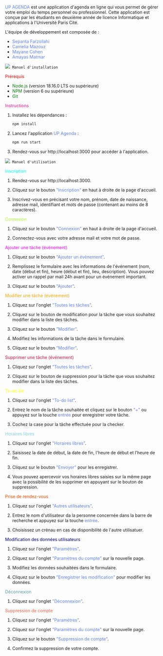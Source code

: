 <span style="color:#5E81F4;">UP AGENDA</span> est une application d'agenda en ligne qui vous permet de gérer votre emploi du temps personnel ou professionnel. Cette application est conçue par les étudiants en deuxième année de licence Informatique et applications à l'Université Paris Cité.

L'équipe de développement est composée de :

- <span style="color:#5E81F4;">Sepanta Farzollahi</span>
- <span style="color:#5E81F4;">Camelia Mazouz</span>
- <span style="color:#5E81F4;">Mayane Cohen</span>
- <span style="color:#5E81F4;">Amayas Matmar</span>

![](https://placehold.co/15x15/5E81F4/5E81F4.png)` Manuel d'installation`

<span style="color:red;">Prérequis</span>

- <span style="color:green;">Node.js</span> (version 18.16.0 LTS ou supérieure)
- <span style="color:green;">NPM</span> (version 6 ou supérieure)
- <span style="color:green;">Git</span>

<span style="color:deeppink;">Instructions</span>

1. Installez les dépendances :
    ```bash
    npm install
2. Lancez l'application <span style="color:#5E81F4;">UP Agenda</span> :
    ```bash
    npm run start
3. Rendez-vous sur http://localhost:3000 pour accéder à l'application.

![](https://placehold.co/15x15/5E81F4/5E81F4.png)` Manuel d'utilisation`

<span style="color:aqua;">Inscription</span>

1. Rendez-vous sur http://localhost:3000.

2. Cliquez sur le bouton <span style="color:#5E81F4;">"Inscription"</span> en haut à droite de la page d'accueil.

2. Inscrivez-vous en précisant votre nom, prénom, date de naissance, adresse mail, identifiant et mots de passe (contenant au moins de 8 caractères).

<span style="color:greenyellow;">Connexion</span>

1. Cliquez sur le bouton <span style="color:#5E81F4;">"Connexion"</span> en haut à droite de la page d'accueil.

2. Connectez-vous avec votre adresse mail et votre mot de passe.

<span style="color:magenta;">Ajouter une tâche (événement)</span>

1. Cliquez sur le bouton <span style="color:#5E81F4;">"Ajouter un événement"</span>.

2. Remplissez le formulaire avec les informations de l'événement (nom, date (début et fin), heure (début et fin), lieu, description). Vous pouvez activer un rappel par mail 24h avant pour un événement important. 

3. Cliquez sur le bouton <span style="color:#5E81F4;">"Ajouter"</span>.

<span style="color:orange;">Modifier une tâche (événement)</span>

1. Cliquez sur l'onglet <span style="color:#5E81F4;">"Toutes les tâches"</span>.

2. Cliquez sur le bouton de modification pour la tâche que vous souhaitez modifier dans la liste des tâches.

3. Cliquez sur le bouton <span style="color:#5E81F4;">"Modifier"</span>.

4. Modifiez les informations de la tâche dans le formulaire.

5. Cliquez sur le bouton <span style="color:#5E81F4;">"Modifier"</span>.

<span style="color:crimson;">Supprimer une tâche (événement)</span>

1. Cliquez sur l'onglet <span style="color:#5E81F4;">"Toutes les tâches"</span>.

2. Cliquez sur le bouton de suppression pour la tâche que vous souhaitez modifier dans la liste des tâches.

<span style="color:yellow;">To-do list</span>

1. Cliquez sur l'onglet <span style="color:#5E81F4;">"To-do list"</span>.

2. Entrez le nom de la tâche souhaitée et cliquez sur le bouton <span style="color:#5E81F4;">"+"</span> ou appuyez sur la touche <span style="color:#5E81F4;">entrée</span> pour enregistrer votre tâche. 

3. Cochez la case pour la tâche effectuée pour la checker.

<span style="color:skyblue;">Horaires libres</span>

1. Cliquez sur l'onglet <span style="color:#5E81F4;">"Horaires libres"</span>.

2. Saisissez la date de début, la date de fin, l'heure de début et l'heure de fin.

3. Cliquez sur le bouton <span style="color:#5E81F4;">"Envoyer"</span> pour les enregistrer.

3. Vous pouvez apercevoir vos horaires libres saisies sur la même page avec la possibilité de les supprimer en appuyant sur le bouton de suppression.

<span style="color:orangered;">Prise de rendez-vous</span>

1. Cliquez sur l'onglet <span style="color:#5E81F4;">"Autres utilisateurs"</span>.

2. Entrez le nom d'utilisateur da la personne concernée dans la barre de recherche et appuyez sur la touche <span style="color:#5E81F4;">entrée</span>.

3. Choisissez un crénau en cas de disponibilité de l'autre utilisatuer.

<span style="color:navy;">Modification des données utilisateurs</span>

1. Cliquez sur l'onglet <span style="color:#5E81F4;">"Paramétres"</span>.

2. Cliquez sur l'onglet <span style="color:#5E81F4;">"Paramètres du compte"</span> sur la nouvelle page.

3. Modifiez les données souhaitées dans le formulaire.

4. Cliquez sur le bouton <span style="color:#5E81F4;">"Enregistrer les modification"</span> pour modifier les données.

<span style="color:cadetblue;">Déconnexion</span>

1. Cliquez sur l'onglet <span style="color:#5E81F4;">"Déconnexion"</span>.

<span style="color:tomato;">Suppression de compte</span>

1. Cliquez sur l'onglet <span style="color:#5E81F4;">"Paramétres"</span>.

2. Cliquez sur l'onglet <span style="color:#5E81F4;">"Paramètres du compte"</span> sur la nouvelle page.

3. Cliquez sur le bouton <span style="color:#5E81F4;">"Suppression de compte"</span>.

4. Confirmez la suppression de votre compte.
